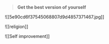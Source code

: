> **Get the best version of yourself**

![[5e90cd6f37545068807d9d4857371467.jpg]]


![[religion]]


![[Self improvement]]
